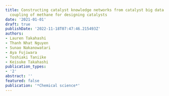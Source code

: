 ```yaml
---
title: Constructing catalyst knowledge networks from catalyst big data in oxidative
  coupling of methane for designing catalysts
date: '2021-01-01'
draft: true
publishDate: '2022-11-18T07:47:46.215493Z'
authors:
- Lauren Takahashi
- Thanh Nhat Nguyen
- Sunao Nakanowatari
- Aya Fujiwara
- Toshiaki Taniike
- Keisuke Takahashi
publication_types:
- '2'
abstract: ''
featured: false
publication: '*Chemical science*'
---
```


